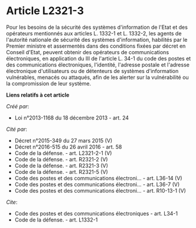 # Article L2321-3

Pour les besoins de la sécurité des systèmes d'information de l'Etat et des opérateurs mentionnés aux articles L. 1332-1 et
L. 1332-2, les agents de l'autorité nationale de sécurité des systèmes d'information, habilités par le Premier ministre et
assermentés dans des conditions fixées par décret en Conseil d'Etat, peuvent obtenir des opérateurs de communications
électroniques, en application du III de l'article L. 34-1 du code des postes et des communications électroniques, l'identité,
l'adresse postale et l'adresse électronique d'utilisateurs ou de détenteurs de systèmes d'information vulnérables, menacés ou
attaqués, afin de les alerter sur la vulnérabilité ou la compromission de leur système.

**Liens relatifs à cet article**

_Créé par_:

  - Loi n°2013-1168 du 18 décembre 2013 - art. 24

_Cité par_:

  - Décret n°2015-349 du 27 mars 2015 (V)
  - Décret n°2016-515 du 26 avril 2016 - art. 58
  - Code de la défense. - art. L2321-2-1 (V)
  - Code de la défense. - art. R2321-2 (V)
  - Code de la défense. - art. R2321-3 (V)
  - Code de la défense. - art. R2321-5 (V)
  - Code des postes et des communications électroni... - art. L36-14 (V)
  - Code des postes et des communications électroni... - art. L36-7 (V)
  - Code des postes et des communications électroni... - art. R10-13-1 (V)

_Cite_:

  - Code des postes et des communications électroniques - art. L34-1
  - Code de la défense. - art. L1332-1
